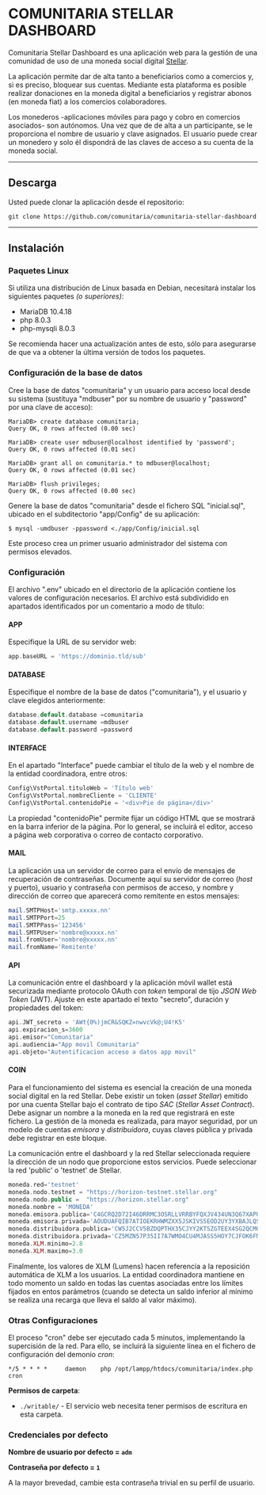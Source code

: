 # COMUNITARIA STELLAR DASHBOARD

Comunitaria Stellar Dashboard es una aplicación web para la gestión de una comunidad de uso de una moneda social digital [Stellar](https://stellar.org/es). 

La aplicación permite dar de alta tanto a beneficiarios como a comercios y, si es preciso, bloquear sus cuentas.
Mediante esta plataforma es posible realizar donaciones en la moneda digital a beneficiarios y registrar abonos (en moneda fiat) a los comercios colaboradores.

Los monederos -aplicaciones móviles para pago y cobro en comercios asociados- son autónomos. Una vez que de de alta a un participante, se le proporciona el nombre de usuario y clave asignados. El usuario puede crear un monedero y solo él dispondrá de las claves de acceso a su cuenta de la moneda social.
- - -

## Descarga

Usted puede clonar la aplicación desde el repositorio:

```
git clone https://github.com/comunitaria/comunitaria-stellar-dashboard
```

- - -

## Instalación

### Paquetes Linux

Si utiliza una distribución de Linux basada en Debian, necesitará instalar los siguientes paquetes _(o superiores)_:

- MariaDB 10.4.18
- php 8.0.3
- php-mysqli 8.0.3


Se recomienda hacer una actualización antes de esto, sólo para asegurarse de que va a obtener la última versión de todos los paquetes.

### Configuración de la base de datos

Cree la base de datos "comunitaria" y un usuario para acceso local desde su sistema (sustituya "mdbuser" por su nombre de usuario y "password" por una clave de acceso):

```
MariaDB> create database comunitaria;
Query OK, 0 rows affected (0.00 sec)

MariaDB> create user mdbuser@localhost identified by 'password';
Query OK, 0 rows affected (0.01 sec)

MariaDB> grant all on comunitaria.* to mdbuser@localhost;
Query OK, 0 rows affected (0.01 sec)

MariaDB> flush privileges;
Query OK, 0 rows affected (0.00 sec)
```
Genere la base de datos "comunitaria" desde el fichero SQL "inicial.sql", ubicado en el subditectorio "app/Config" de su aplicación:
```
$ mysql -umdbuser -ppassword <./app/Config/inicial.sql
```
Este proceso crea un primer usuario administrador del sistema con permisos elevados.

### Configuración

El archivo ".env" ubicado en el directorio de la aplicación contiene los valores de configuración necesarios. El archivo está subdividido en apartados identificados por un comentario a modo de título:
#### APP

Especifique la URL de su servidor web:
```php
app.baseURL = 'https://dominio.tld/sub'
```
#### DATABASE

Especifique el nombre de la base de datos ("comunitaria"), y el usuario y clave elegidos anteriormente:
```php
database.default.database =comunitaria
database.default.username =mdbuser
database.default.password =password  
```
#### INTERFACE

En el apartado "Interface" puede cambiar el título de la web y el nombre de la entidad coordinadora, entre otros:
```php
Config\VstPortal.tituloWeb = 'Título web'
Config\VstPortal.nombreCliente = 'CLIENTE'
Config\VstPortal.contenidoPie = '<div>Pie de página</div>'
```
La propiedad "contenidoPie" permite fijar un código HTML que se mostrará en la barra inferior de la página. Por lo general, se incluirá el editor, acceso a página web corporativa o correo de contacto corporativo.

#### MAIL

La aplicación usa un servidor de correo para el envío de mensajes de recuperación de contraseñas. Documente aquí su servidor de correo (_host_ y puerto), usuario y contraseña con permisos de acceso, y nombre y dirección de correo que aparecerá como remitente en estos mensajes: 
```php
mail.SMTPHost='smtp.xxxxx.nn'
mail.SMTPPort=25
mail.SMTPPass='123456'
mail.SMTPUser='nombre@xxxxx.nn'
mail.fromUser='nombre@xxxxx.nn'
mail.fromName='Remitente'
```
#### API

La comunicación entre el dashboard y la aplicación móvil wallet está securizada mediante protocolo OAuth con _token_ temporal de tijo _JSON Web Token_ (JWT). Ajuste en este apartado el texto "secreto", duración y propiedades del token: 
```php
api.JWT_secreto = 'AWt{0%)jmCR&SQKZ=nwvcVk@;U4!K5'
api.expiracion_s=3600
api.emisor="Comunitaria"
api.audiencia="App movil Comunitaria"
api.objeto="Autentificacion acceso a datos app movil"
```
#### COIN

Para el funcionamiento del sistema es esencial la creación de una moneda social digital en la red Stellar. Debe existir un token (_asset Stellar_) emitido por una cuenta Stellar bajo el contrato de tipo _SAC_ (_Stellar Asset Contract_). Debe asignar un nombre a la moneda en la red que registrará en este fichero. La gestión de la moneda es realizada, para mayor seguridad, por un modelo de cuentas _emisora_ y _distribuidora_, cuyas claves pública y privada debe registrar en este bloque.

La comunicación entre el dashboard y la red Stellar seleccionada requiere la dirección de un nodo que proporcione estos servicios. Puede seleccionar la red 'public' o 'testnet' de Stellar.
```php
moneda.red='testnet'
moneda.nodo.testnet = "https://horizon-testnet.stellar.org"
moneda.nodo.public =  "https://horizon.stellar.org"
moneda.nombre = 'MONEDA'
moneda.emisora.publica='C4GCRQ2D72I46DRRMC3OSRLLVRRBYFQXJV434UN3Q67XAPU3EHLGCHL'
moneda.emisora.privada='AOUDUAFQIB7ATIOEKRHWMZXX5JSKIVS5EOD2UY3YXBAJLQSES2EY6TS'
moneda.distribuidora.publica='CW5J2CCV5BZDQPTHX35CJYY2KTSZGTEEX4SG2QCMQEFOJKFA77EMEUI'
moneda.distribuidora.privada='CZ5MZN57P35II7A7WMO4CU4MJASS5HOY7CJFOK6FM6FRTILFOC4CUM3'
moneda.XLM.minimo=2.8
moneda.XLM.maximo=3.0
```
Finalmente, los valores de XLM (Lumens) hacen referencia a la reposición automática de XLM a los usuarios. La entidad coordinadora mantiene en todo momento un saldo en todas las cuentas asociadas entre los límites fijados en entos parámetros (cuando se detecta un saldo inferior al mínimo se realiza una recarga que lleva el saldo al valor máximo). 

### Otras Configuraciones

El proceso "cron" debe ser ejecutado cada 5 minutos, implementando la supercisión de la red. Para ello, se incluirá la siguiente línea en el fichero de configuración del demonio _cron_:
```
*/5 * * * *     daemon    php /opt/lampp/htdocs/comunitaria/index.php cron
```

**Permisos de carpeta**:

* `./writable/` - El servicio web necesita tener permisos de escritura en esta carpeta.

### Credenciales por defecto

**Nombre de usuario por defecto = `adm`**

**Contraseña por defecto = `1`**

A la mayor brevedad, cambie esta contraseña trivial en su perfil de usuario.
